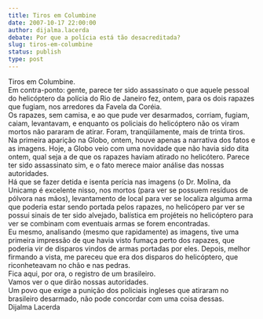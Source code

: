 ```yaml
---
title: Tiros em Columbine 
date: 2007-10-17 22:00:00
author: dijalma.lacerda
debate: Por que a polícia está tão desacreditada?
slug: tiros-em-columbine
status: publish 
type: post
---
```


Tiros em Columbine.   
Em contra-ponto: gente, parece ter sido assassinato o que aquele pessoal do helicóptero da polícia do Rio de Janeiro fez, ontem, para os dois rapazes que fugiam, nos arredores da Favela da Coréia.   
Os rapazes, sem camisa, e ao que pude ver desarmados, corriam, fugiam, caiam, levantavam, e enquanto os policiais do helicóptero não os viram mortos não pararam de atirar. Foram, tranqüilamente, mais de trinta tiros.   
Na primeira aparição na Globo, ontem, houve apenas a narrativa dos fatos e as imagens. Hoje, a Globo veio com uma novidade que não havia sido dita ontem, qual seja a de que os rapazes haviam atirado no helicótero. Parece ter sido assassinato sim, e o fato merece maior análise das nossas autoridades.  
Há que se fazer detida e isenta perícia nas imagens (o Dr. Molina, da Unicamp é excelente nisso, nos mortos (para ver se possuem resíduos de pólvora nas mãos), levantamento de local para ver se localiza alguma arma que poderia estar sendo portada pelos rapazes, no helicópero par ver se possui sinais de ter sido alvejado, balística em projéteis no helicóptero para ver se combinam com eventuais armas se forem encontradas.  
Eu mesmo, analisando (mesmo que rapidamente) as imagens, tive uma primeira impressão de que havia visto fumaça perto dos rapazes, que poderia vir de disparos vindos de armas portadas por eles. Depois, melhor firmando a vista, me pareceu que era dos disparos do helicóptero, que riconheteavam no chão e nas pedras.   
Fica aqui, por ora, o registro de um brasileiro.  
Vamos ver o que dirão nossas autoridades.  
Um povo que exige a punição dos policiais ingleses que atiraram no brasileiro desarmado, não pode concordar com uma coisa dessas.  
Dijalma Lacerda
